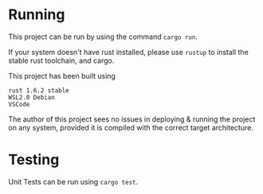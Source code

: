 # Running

This project can be run by using the command `cargo run`.

If your system doesn't have rust installed, please use `rustup` to install the stable rust toolchain, and cargo.

This project has been built using 

```
rust 1.6.2 stable
WSL2.0 Debian
VSCode
```

The author of this project sees no issues in deploying & running the project on any system, provided it is compiled with the correct target architecture.

# Testing

Unit Tests can be run using `cargo test`.